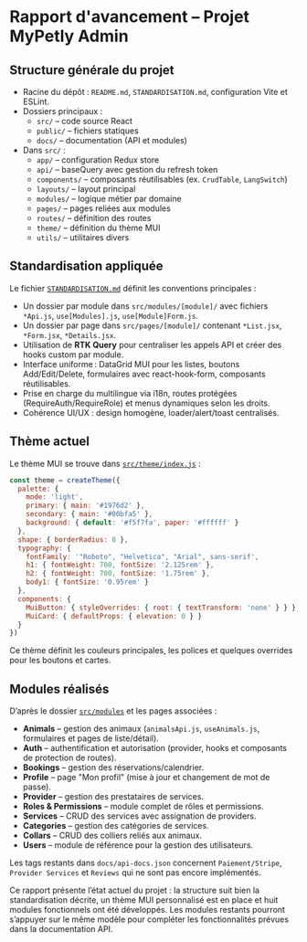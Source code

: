 # Rapport d'avancement – Projet MyPetly Admin

## Structure générale du projet

- Racine du dépôt : `README.md`, `STANDARDISATION.md`, configuration Vite et ESLint.
- Dossiers principaux :
  - `src/` – code source React
  - `public/` – fichiers statiques
  - `docs/` – documentation (API et modules)
- Dans `src/` :
  - `app/` – configuration Redux store
  - `api/` – baseQuery avec gestion du refresh token
  - `components/` – composants réutilisables (ex. `CrudTable`, `LangSwitch`)
  - `layouts/` – layout principal
  - `modules/` – logique métier par domaine
  - `pages/` – pages reliées aux modules
  - `routes/` – définition des routes
  - `theme/` – définition du thème MUI
  - `utils/` – utilitaires divers

## Standardisation appliquée

Le fichier [`STANDARDISATION.md`](../STANDARDISATION.md) définit les conventions principales :

- Un dossier par module dans `src/modules/[module]/` avec fichiers `*Api.js`, `use[Modules].js`, `use[Module]Form.js`.
- Un dossier par page dans `src/pages/[module]/` contenant `*List.jsx`, `*Form.jsx`, `*Details.jsx`.
- Utilisation de **RTK Query** pour centraliser les appels API et créer des hooks custom par module.
- Interface uniforme : DataGrid MUI pour les listes, boutons Add/Edit/Delete, formulaires avec react-hook-form, composants réutilisables.
- Prise en charge du multilingue via i18n, routes protégées (RequireAuth/RequireRole) et menus dynamiques selon les droits.
- Cohérence UI/UX : design homogène, loader/alert/toast centralisés.

## Thème actuel

Le thème MUI se trouve dans [`src/theme/index.js`](../src/theme/index.js) :

```javascript
const theme = createTheme({
  palette: {
    mode: 'light',
    primary: { main: '#1976d2' },
    secondary: { main: '#00bfa5' },
    background: { default: '#f5f7fa', paper: '#ffffff' }
  },
  shape: { borderRadius: 8 },
  typography: {
    fontFamily: '"Roboto", "Helvetica", "Arial", sans-serif',
    h1: { fontWeight: 700, fontSize: '2.125rem' },
    h2: { fontWeight: 700, fontSize: '1.75rem' },
    body1: { fontSize: '0.95rem' }
  },
  components: {
    MuiButton: { styleOverrides: { root: { textTransform: 'none' } } },
    MuiCard: { defaultProps: { elevation: 0 } }
  }
})
```

Ce thème définit les couleurs principales, les polices et quelques overrides pour les boutons et cartes.

## Modules réalisés

D’après le dossier [`src/modules`](../src/modules) et les pages associées :

- **Animals** – gestion des animaux (`animalsApi.js`, `useAnimals.js`, formulaires et pages de liste/détail).
- **Auth** – authentification et autorisation (provider, hooks et composants de protection de routes).
- **Bookings** – gestion des réservations/calendrier.
- **Profile** – page "Mon profil" (mise à jour et changement de mot de passe).
- **Provider** – gestion des prestataires de services.
- **Roles & Permissions** – module complet de rôles et permissions.
- **Services** – CRUD des services avec assignation de providers.
- **Categories** – gestion des catégories de services.
- **Collars** – CRUD des colliers reliés aux animaux.
- **Users** – module de référence pour la gestion des utilisateurs.

Les tags restants dans `docs/api-docs.json` concernent `Paiement/Stripe`, `Provider Services` et `Reviews` qui ne sont pas encore implémentés.

Ce rapport présente l’état actuel du projet : la structure suit bien la standardisation décrite, un thème MUI personnalisé est en place et huit modules fonctionnels ont été développés. Les modules restants pourront s’appuyer sur le même modèle pour compléter les fonctionnalités prévues dans la documentation API.
